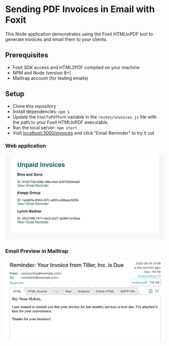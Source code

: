 # Sending PDF Invoices in Email with Foxit

This Node application demonstrates using the Foxit HTMLtoPDF tool to generate invoices
and email them to your clients.

## Prerequisites
- Foxit SDK access and HTML2PDF compiled on your machine
- NPM and Node (version 8+)
- Mailtrap account (for testing emails)

## Setup
- Clone this repository
- Install dependencies: `npm i`
- Update the `htmlToPdfPath` variable in the `routes/invoices.js` file with the path to your Foxit HTMLtoPDF executable.
- Run the local server: `npm start`
- Visit [localhost:3000/invoices](http://localhost:3000/invoices) and click "Email Reminder" to try it out

### Web application
![Preview of the web application](screenshot-1.png)

### Email Preview in Mailtrap
![Preview of the email in Mailtrap](screenshot-2.png)
